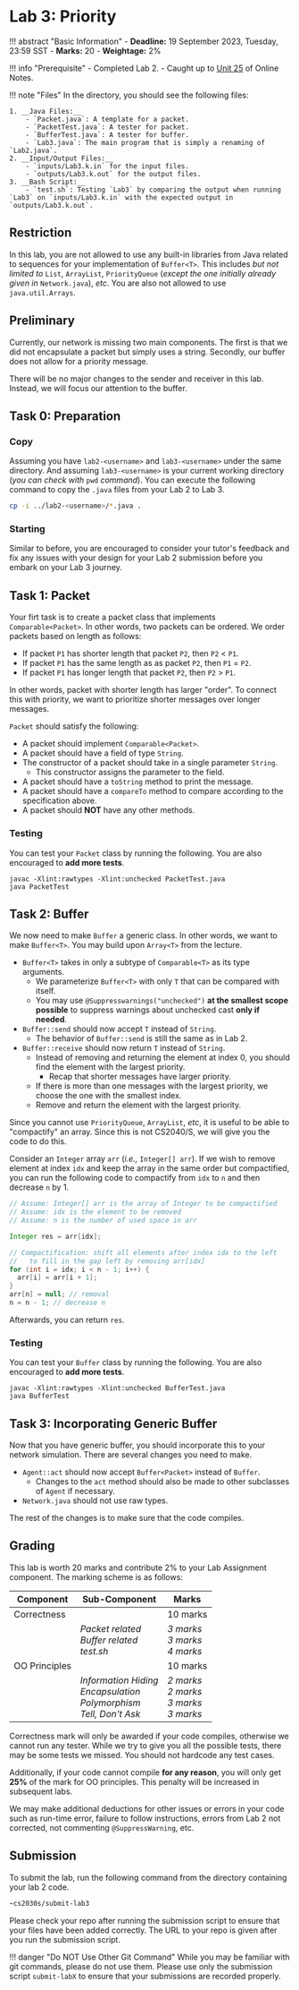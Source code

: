 # Lab 3: Priority

!!! abstract "Basic Information"
    - __Deadline:__ 19 September 2023, Tuesday, 23:59 SST
    - __Marks:__ 20
    - __Weightage:__ 2%

!!! info "Prerequisite"
    - Completed Lab 2.
    - Caught up to [Unit 25](../25-unchecked.md) of Online Notes.

!!! note "Files"
    In the directory, you should see the following files:

    1. __Java Files:__
        - `Packet.java`: A template for a packet.
        - `PacketTest.java`: A tester for packet.
        - `BufferTest.java`: A tester for buffer.
        - `Lab3.java`: The main program that is simply a renaming of `Lab2.java`.
    2. __Input/Output Files:__
        - `inputs/Lab3.k.in` for the input files.
        - `outputs/Lab3.k.out` for the output files.
    3. __Bash Script:__
        - `test.sh`: Testing `Lab3` by comparing the output when running `Lab3` on `inputs/Lab3.k.in` with the expected output in `outputs/Lab3.k.out`.

## Restriction

In this lab, you are not allowed to use any built-in libraries from Java related to sequences for your implementation of `Buffer<T>`.  This includes _but not limited to_ `List`, `ArrayList`, `PriorityQueue` (_except the one initially already given in_ `Network.java`), _etc_.  You are also not allowed to use `java.util.Arrays`.

## Preliminary

Currently, our network is missing two main components.  The first is that we did not encapsulate a packet but simply uses a string.  Secondly, our buffer does not allow for a priority message.

There will be no major changes to the sender and receiver in this lab.  Instead, we will focus our attention to the buffer.


## Task 0: Preparation

### Copy

Assuming you have `lab2-<username>` and `lab3-<username>` under the same directory.  And assuming `lab3-<username>` is your current working directory (_you can check with_ `pwd` _command_).  You can execute the following command to copy the `.java` files from your Lab 2 to Lab 3.

```bash
cp -i ../lab2-<username>/*.java .
```

### Starting

Similar to before, you are encouraged to consider your tutor's feedback and fix any issues with your design for your Lab 2 submission before you embark on your Lab 3 journey.

## Task 1: Packet

Your firt task is to create a packet class that implements `Comparable<Packet>`.  In other words, two packets can be ordered.  We order packets based on length as follows:

- If packet `P1` has shorter length that packet `P2`, then `P2` < `P1`.
- If packet `P1` has the same length as as packet `P2`, then `P1` = `P2`.
- If packet `P1` has longer length that packet `P2`, then `P2` > `P1`.

In other words, packet with shorter length has larger "order".  To connect this with priority, we want to prioritize shorter messages over longer messages.

`Packet` should satisfy the following:

- A packet should implement `Comparable<Packet>`.
- A packet should have a field of type `String`.
- The constructor of a packet should take in a single parameter `String`.
    - This constructor assigns the parameter to the field.
- A packet should have a `toString` method to print the message.
- A packet should have a `compareTo` method to compare according to the specification above.
- A packet should __NOT__ have any other methods.

### Testing

You can test your `Packet` class by running the following.  You are also encouraged to __add more tests__.

```
javac -Xlint:rawtypes -Xlint:unchecked PacketTest.java
java PacketTest
```

## Task 2: Buffer

We now need to make `Buffer` a generic class.  In other words, we want to make `Buffer<T>`.  You may build upon `Array<T>` from the lecture.

- `Buffer<T>` takes in only a subtype of `Comparable<T>` as its type arguments.
    - We parameterize `Buffer<T>` with only `T` that can be compared with itself.
    - You may use `@Suppresswarnings("unchecked")` __at the smallest scope possible__ to suppress warnings about unchecked cast __only if needed__.
- `Buffer::send` should now accept `T` instead of `String`.
    - The behavior of `Buffer::send` is still the same as in Lab 2.
- `Buffer::receive` should now return `T` instead of `String`.
    - Instead of removing and returning the element at index 0, you should find the element with the largest priority.
        - Recap that shorter messages have larger priority.
    - If there is more than one messages with the largest priority, we choose the one with the smallest index.
    - Remove and return the element with the largest priority.

Since you cannot use `PriorityQueue`, `ArrayList`, _etc_, it is useful to be able to "compactify" an array.  Since this is not CS2040/S, we will give you the code to do this.

Consider an `Integer` array `arr` (_i.e.,_ `Integer[] arr`).  If we wish to remove element at index `idx` and keep the array in the same order but compactified, you can run the following code to compactify from `idx` to `n` and then decrease `n` by 1.

```java
// Assume: Integer[] arr is the array of Integer to be compactified
// Assume: idx is the element to be removed
// Assume: n is the number of used space in arr

Integer res = arr[idx];

// Compactification: shift all elements after index idx to the left
//   to fill in the gap left by removing arr[idx]
for (int i = idx; i < n - 1; i++) {
  arr[i] = arr[i + 1];
}
arr[n] = null; // removal
n = n - 1; // decrease n
```

Afterwards, you can return `res`.

### Testing

You can test your `Buffer` class by running the following.  You are also encouraged to __add more tests__.

```
javac -Xlint:rawtypes -Xlint:unchecked BufferTest.java
java BufferTest
```

## Task 3: Incorporating Generic Buffer

Now that you have generic buffer, you should incorporate this to your network simulation.  There are several changes you need to make.

- `Agent::act` should now accept `Buffer<Packet>` instead of `Buffer`.
    - Changes to the `act` method should also be made to other subclasses of `Agent` if necessary.
- `Network.java` should not use raw types.

The rest of the changes is to make sure that the code compiles.

## Grading

This lab is worth 20 marks and contribute 2% to your Lab Assignment component.  The marking scheme is as follows:

| Component | Sub-Component | Marks |
|-----------|---------------|-------|
| Correctness | | 10 marks |
| | _Packet related<br>Buffer related<br>test.sh_ | _3 marks<br>3 marks<br>4 marks_ |
| OO Principles | | 10 marks |
| | _Information Hiding<br>Encapsulation<br>Polymorphism<br>Tell, Don't Ask_ | _2 marks<br>2 marks<br>3 marks<br>3 marks_ |

Correctness mark will only be awarded if your code compiles, otherwise we cannot run any tester.  While we try to give you all the possible tests, there may be some tests we missed.  You should not hardcode any test cases.

Additionally, if your code cannot compile __for any reason__, you will only get __25%__ of the mark for OO principles.  This penalty will be increased in subsequent labs.

We may make additional deductions for other issues or errors in your code such as run-time error, failure to follow instructions, errors from Lab 2 not corrected, not commenting `@SuppressWarning`, etc.

## Submission

To submit the lab, run the following command from the directory containing your lab 2 code.

```sh
~cs2030s/submit-lab3
```

Please check your repo after running the submission script to ensure that your files have been added correctly.  The URL to your repo is given after you run the submission script.

!!! danger "Do NOT Use Other Git Command"
    While you may be familiar with git commands, please do not use them.  Please use only the submission script `submit-labX` to ensure that your submissions are recorded properly.